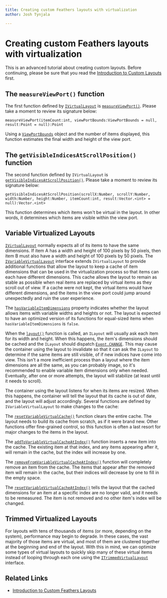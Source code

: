```yaml
---
title: Creating custom Feathers layouts with virtualization  
author: Josh Tynjala

---
```

# Creating custom Feathers layouts with virtualization

This is an advanced tutorial about creating custom layouts. Before continuing, please be sure that you read the [Introduction to Custom Layouts](custom-layouts.html) first.

## The `measureViewPort()` function

The first function defined by [`IVirtualLayout`](../api-reference/feathers/layout/IVirtualLayout.html) is [`measureViewPort()`](../api-reference/feathers/layout/IVirtualLayout.html#measureViewPort()). Please take a moment to review its signature below:

``` code
measureViewPort(itemCount:int, viewPortBounds:ViewPortBounds = null, result:Point = null):Point
```

Using a [`ViewPortBounds`](../api-reference/feathers/layout/ViewPortBounds.html) object and the number of items displayed, this function estimates the final width and height of the view port.

## The `getVisibleIndicesAtScrollPosition()` function

The second function defined by `IVirtualLayout` is [`getVisibleIndicesAtScrollPosition()`](../api-reference/feathers/layout/IVirtualLayout.html#getVisibleIndicesAtScrollPosition()). Please take a moment to review its signature below:

``` code
getVisibleIndicesAtScrollPosition(scrollX:Number, scrollY:Number, width:Number, height:Number, itemCount:int, result:Vector.<int> = null):Vector.<int>
```

This function determines which items won't be virtual in the layout. In other words, it determines which items are visible within the view port.

## Variable Virtualized Layouts

[`IVirtualLayout`](../api-reference/feathers/layout/IVirtualLayout.html) normally expects all of its items to have the same dimensions. If item A has a width and height of 100 pixels by 50 pixels, then item B must also have a width and height of 100 pixels by 50 pixels. The [`IVariableVirtualLayout`](../api-reference/feathers/layout/IVariableVirtualLayout.html) interface extends `IVirtualLayout` to provide additional functions that allow the layout to keep a cache of item dimensions that can be used in the virtualization process so that items can each have different dimensions. This cache allows the layout to remain as stable as possible when real items are replaced by virtual items as they scroll out of view. If a cache were not kept, the virtual items would have different dimensions, and the items in the view port could jump around unexpectedly and ruin the user experience.

The [`hasVariableItemDimensions`](../api-reference/feathers/layout/IVariableVirtualLayout.html#hasVariableItemDimensions) property indicates whether the layout allows items with variable widths and heights or not. The layout is expected to have an optimized version of its functions for equal-sized items when `hasVariableItemDimensions` is `false`.

When the [`layout()`](../api-reference/feathers/layout/ILayout.html#layout()) function is called, an `ILayout` will usually ask each item for its width and height. When this happens, the item's dimensions should be cached and the `ILayout` should dispatch [`Event.CHANGE`](../api-reference/feathers/layout/ILayout.html#event:change). This may cause the container using the layout to invalidate so that it can ask the `ILayout` to determine if the same items are still visible, of if new indices have come into view. This isn't a more inefficient process than a layout where the item dimensions are all the same, as you can probably image, so it's recommended to enable variable item dimensions only when needed. Eventually, after one or more attempts, the layout will stabilize (at least until it needs to scroll).

The container using the layout listens for when its items are resized. When this happens, the container will tell the layout that its cache is out of date, and the layout will adjust accordingly. Several functions are defined by `IVariableVirtualLayout` to make changes to the cache:

The [`resetVariableVirtualCache()`](../api-reference/feathers/layout/IVariableVirtualLayout.html#resetVariableVirtualCache()) function clears the entire cache. The layout needs to build its cache from scratch, as if it were brand new. Other functions offer fine-grained control, so this function is often a last resort for major changes to the items in the layout.

The [`addToVariableVirtualCacheAtIndex()`](../api-reference/feathers/layout/IVariableVirtualLayout.html#addToVariableVirtualCacheAtIndex()) function inserts a new item into the cache. The existing item at that index, and any items appearing after it, will remain in the cache, but the index will increase by one.

The [`removeFromVariableVirtualCacheAtIndex()`](../api-reference/feathers/layout/IVariableVirtualLayout.html#removeFromVariableVirtualCacheAtIndex()) function will completely remove an item from the cache. The items that appear after the removed item will remain in the cache, but their indices will decrease by one to fill in the empty space.

The [`resetVariableVirtualCacheAtIndex()`](../api-reference/feathers/layout/IVariableVirtualLayout.html#resetVariableVirtualCacheAtIndex()) tells the layout that the cached dimensions for an item at a specific index are no longer valid, and it needs to be remeasured. The item is not removed and no other item's index will be changed.

## Trimmed Virtualized Layouts

For layouts with tens of thousands of items (or more, depending on the system), performance may begin to degrade. In these cases, the vast majority of those items are virtual, and most of them are clustered together at the beginning and end of the layout. With this in mind, we can optimize some types of virtual layouts to quickly skip many of these virtual items instead of looping through each one using the [`ITrimmedVirtualLayout`](../api-reference/feathers/layout/ITrimmedVirtualLayout.html) interface.

## Related Links

-   [Introduction to Custom Feathers Layouts](custom-layouts.html)